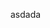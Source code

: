 <script>
if (window.location.href==="https://romgatchalian.github.io") {
    window.location.href = "https://romgatchalian.com"; 
}
    </script>
asdada
